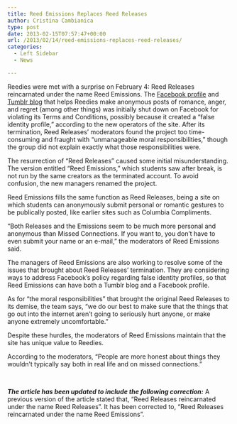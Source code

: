 ```yaml
---
title: Reed Emissions Replaces Reed Releases
author: Cristina Cambianica
type: post
date: 2013-02-15T07:57:47+00:00
url: /2013/02/14/reed-emissions-replaces-reed-releases/
categories:
  - Left Sidebar
  - News

---
```

Reedies were met with a surprise on February 4: Reed Releases reincarnated under the name Reed Emissions. The [Facebook profile][1] and [Tumblr blog][2] that helps Reedies make anonymous posts of romance, anger, and regret (among other things) was initially shut down on Facebook for violating its Terms and Conditions, possibly because it created a “false identity profile,” according to the new operators of the site. After its termination, Reed Releases’ moderators found the project too time-consuming and fraught with “unmanageable moral responsibilities,” though the group did not explain exactly what those responsibilities were.

The resurrection of “Reed Releases” caused some initial misunderstanding. The version entitled “Reed Emissions,” which students saw after break, is not run by the same creators as the terminated account. To avoid confusion, the new managers renamed the project.

Reed Emissions fills the same function as Reed Releases, being a site on which students can anonymously submit personal or romantic gestures to be publically posted, like earlier sites such as Columbia Compliments.

“Both Releases and the Emissions seem to be much more personal and anonymous than Missed Connections. If you want to, you don&#8217;t have to even submit your name or an e-mail,” the moderators of Reed Emissions said.

The managers of Reed Emissions are also working to resolve some of the issues that brought about Reed Releases’ termination. They are considering ways to address Facebook’s policy regarding false identity profiles, so that Reed Emissions can have both a Tumblr blog and a Facebook profile.

As for “the moral responsibilities” that brought the original Reed Releases to its demise, the team says, “we do our best to make sure that the things that go out into the internet aren&#8217;t going to seriously hurt anyone, or make anyone extremely uncomfortable.”

Despite these hurdles, the moderators of Reed Emissions maintain that the site has unique value to Reedies.

According to the moderators, “People are more honest about things they wouldn&#8217;t typically say both in real life and on missed connections.”

&nbsp;

_**The article has been updated to include the following correction:**_ A previous version of the article stated that, &#8220;Reed Releases reincarnated under the name Reed Releases&#8221;. It has been corrected to, &#8220;Reed Releases reincarnated under the name Reed Emissions&#8221;.

 [1]: http://www.facebook.com/reed.releases.7
 [2]: http://reed-emissions.tumblr.com/